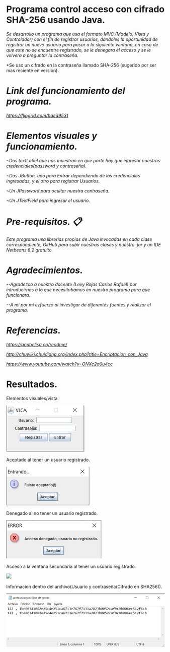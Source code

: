 # Programa control acceso con cifrado SHA-256 usando Java.
 
 *Se desarrollo un programa que usa el formato MVC (Modelo, Vista y Controlador) con el fin de registrar usuarios, dandoles la oportunidad de registrar un nuevo usuario para pasar a la siguiente ventana, en caso de que este no se encuentre registrado, se le denegara el acceso y se le volvera a preguntar la contraseña.*
 
 *Se uso un cifrado en la contraseña llamado SHA-256 (sugerido por ser mas reciente en version).
 
 # *Link del funcionamiento del programa.*
 
 *https://flipgrid.com/baed9531*
 
 # *Elementos visuales y funcionamiento.*
 *~Dos textLabel que nos muestran en que parte hay que ingresar nuestras credenciales(password y contraseña).*
 
 *~Dos JButton, uno para Entrar dependiendo de las credenciales ingresadas, y el otro para registrar Usuarios.*
 
 *~Un JPassword para ocultar nuestra contraseña.*
 
 *~Un JTextField para ingresar el usuario.*
 
 # *Pre-requisitos. 📋*
 
 *Este programa usa librerias propias de Java invocadas en cada clase correspondiente, GitHub para subir nuestras clases y nuestro .jar y un IDE Netbeans 8.2 gratuito.*
 
 # *Agradecimientos.*
 
*--Agradezco a nuestro docente (Levy Rojas Carlos Rafael) por introducirnos a lo que necesitabamos en nuestro programa para que funcionara.*

*--A mi por mi ezfuerzo al investigar de diferentes fuentes y realizar el programa.*

# *Referencias.*

*https://anabelisa.co/readme/*

*http://chuwiki.chuidiang.org/index.php?title=Encriptacion_con_Java*

*https://www.youtube.com/watch?v=ONXc2a0u4cc*

# Resultados.

Elementos visuales/vista.

![](Figures/Vista.png)

Aceptado al tener un usuario registrado.

![](Figures/Aceptado.png)

Denegado al no tener un usuario registrado.

![](Figures/Denegado.png)

Acceso a la ventana secundaria al tener un usuario registrado.

![](Figures/Secundaria.png)

Informacion dentro del archivo(Usuario y contraseña(Cifrado en SHA256)).

![](Figures/Archivo.png)
 
